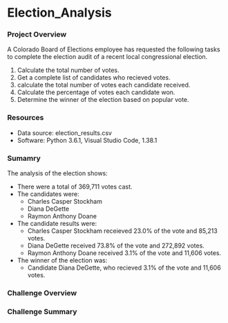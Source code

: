 # Election_Analysis
### Project Overview ###
A Colorado Board of Elections employee has requested the following tasks to complete the election audit of a recent local congressional election. 
1. Calculate the total number of votes.
2. Get a complete list of candidates who recieved votes. 
3. calculate the total number of votes each candidate received. 
4. Calculate the percentage of votes each candidate won.
5. Determine the winner of the election based on popular vote. 

### Resources ###
- Data source: election_results.csv
- Software: Python 3.6.1, Visual Studio Code, 1.38.1

### Sumamry ###
The analysis of the election shows:
- There were a total of 369,711 votes cast.
- The candidates were:
  - Charles Casper Stockham
  - Diana DeGette
  - Raymon Anthony Doane
- The candidate results were:
  - Charles Casper Stockham receieved 23.0% of the vote and 85,213 votes.
  - Diana DeGette received 73.8% of the vote and 272,892 votes.
  - Raymon Anthony Doane received 3.1% of the vote and 11,606 votes.
- The winner of the election was: 
  - Candidate Diana DeGette, who recieved 3.1% of the vote and 11,606 votes.

### Challenge Overview ###

### Challenge Summary ###
